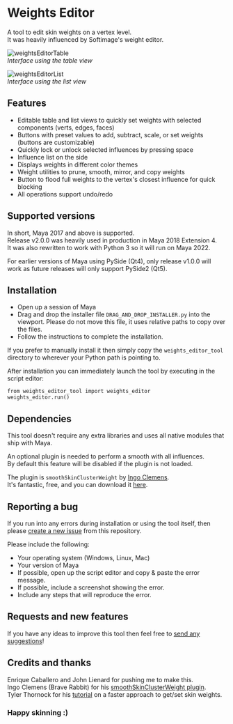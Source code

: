 # Weights Editor

A tool to edit skin weights on a vertex level.<br>
It was heavily influenced by Softimage's weight editor.

![weightsEditorTable](https://user-images.githubusercontent.com/14979497/130363389-e8066ff5-5469-41d2-bede-c395baf90716.png)<br>
_Interface using the table view_

![weightsEditorList](https://user-images.githubusercontent.com/14979497/130364248-ee8185c4-c03d-4e28-a219-f0cfcec54269.png)<br>
_Interface using the list view_

## Features

- Editable table and list views to quickly set weights with selected components (verts, edges, faces)
- Buttons with preset values to add, subtract, scale, or set weights (buttons are customizable)
- Quickly lock or unlock selected influences by pressing space
- Influence list on the side
- Displays weights in different color themes
- Weight utilities to prune, smooth, mirror, and copy weights
- Button to flood full weights to the vertex's closest influence for quick blocking
- All operations support undo/redo

## Supported versions

In short, Maya 2017 and above is supported.<br>
Release v2.0.0 was heavily used in production in Maya 2018 Extension 4.<br>
It was also rewritten to work with Python 3 so it will run on Maya 2022.<br>

For earlier versions of Maya using PySide (Qt4), only release v1.0.0 will work as future releases will only support PySide2 (Qt5).

## Installation

- Open up a session of Maya<br>
- Drag and drop the installer file `DRAG_AND_DROP_INSTALLER.py` into the viewport. Please do not move this file, it uses relative paths to copy over the files.<br>
- Follow the instructions to complete the installation.

If you prefer to manually install it then simply copy the `weights_editor_tool` directory to wherever your Python path is pointing to.

After installation you can immediately launch the tool by executing in the script editor:

```
from weights_editor_tool import weights_editor
weights_editor.run()
```

## Dependencies

This tool doesn't require any extra libraries and uses all native modules that ship with Maya.

An optional plugin is needed to perform a smooth with all influences.<br>
By default this feature will be disabled if the plugin is not loaded.

The plugin is `smoothSkinClusterWeight` by <a href='http://www.braverabbit.com'>Ingo Clemens</a>.<br>
It's fantastic, free, and you can download it <a href='https://www.braverabbit.com/braverabbit/tools/brsmoothweights/'>here</a>.

## Reporting a bug

If you run into any errors during installation or using the tool itself, then please <a href='https://github.com/theRussetPotato/weights_editor/issues'>create a new issue</a> from this repository.

Please include the following:

* Your operating system (Windows, Linux, Mac)
* Your version of Maya
* If possible, open up the script editor and copy & paste the error message.
* If possible, include a screenshot showing the error.
* Include any steps that will reproduce the error.

## Requests and new features

If you have any ideas to improve this tool then feel free to <a href='https://github.com/theRussetPotato/weights_editor/issues'>send any suggestions</a>!

## Credits and thanks

Enrique Caballero and John Lienard for pushing me to make this.<br>
Ingo Clemens (Brave Rabbit) for his <a href='https://www.braverabbit.com/braverabbit/tools/brsmoothweights/'>smoothSkinClusterWeight plugin</a>.<br>
Tyler Thornock for his <a href='http://www.charactersetup.com/tutorial_skinWeights.html'>tutorial</a> on a faster approach to get/set skin weights.<br>

### Happy skinning :)
